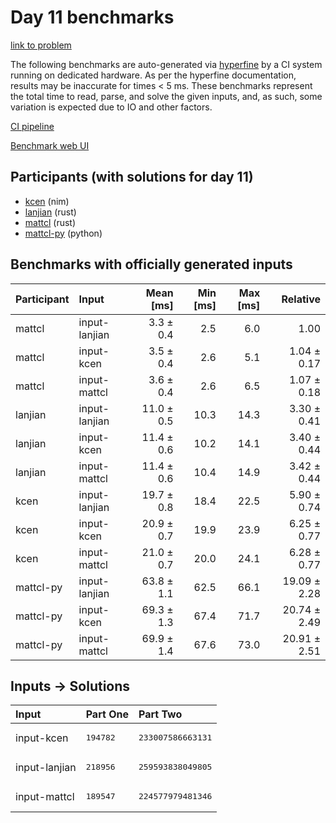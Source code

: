 # Day 11 benchmarks

[link to problem](https://adventofcode.com/2024/day/11)

The following benchmarks are auto-generated via
[hyperfine](https://github.com/sharkdp/hyperfine) by a CI system running on
dedicated hardware. As per the hyperfine documentation, results may be
inaccurate for times < 5 ms. These benchmarks represent the total time to read,
parse, and solve the given inputs, and, as such, some variation is expected due
to IO and other factors.

[CI pipeline](http://ci.papercode.net:8080/teams/main/pipelines/aoc2024)

[Benchmark web UI](https://aoc.ancalagon.black)


## Participants (with solutions for day 11)

- [kcen](https://github.com/kcen/aoc2024) (nim)
- [lanjian](https://github.com/lanjian/aoc-2024) (rust)
- [mattcl](https://github.com/mattcl/aoc2024) (rust)
- [mattcl-py](https://github.com/mattcl/aoc2024-py) (python)


## Benchmarks with officially generated inputs

| Participant | Input | Mean [ms] | Min [ms] | Max [ms] | Relative |
|:---|:---|---:|---:|---:|---:|
| mattcl | input-lanjian | 3.3 ± 0.4 | 2.5 | 6.0 | 1.00 |
| mattcl | input-kcen | 3.5 ± 0.4 | 2.6 | 5.1 | 1.04 ± 0.17 |
| mattcl | input-mattcl | 3.6 ± 0.4 | 2.6 | 6.5 | 1.07 ± 0.18 |
| lanjian | input-lanjian | 11.0 ± 0.5 | 10.3 | 14.3 | 3.30 ± 0.41 |
| lanjian | input-kcen | 11.4 ± 0.6 | 10.2 | 14.1 | 3.40 ± 0.44 |
| lanjian | input-mattcl | 11.4 ± 0.6 | 10.4 | 14.9 | 3.42 ± 0.44 |
| kcen | input-lanjian | 19.7 ± 0.8 | 18.4 | 22.5 | 5.90 ± 0.74 |
| kcen | input-kcen | 20.9 ± 0.7 | 19.9 | 23.9 | 6.25 ± 0.77 |
| kcen | input-mattcl | 21.0 ± 0.7 | 20.0 | 24.1 | 6.28 ± 0.77 |
| mattcl-py | input-lanjian | 63.8 ± 1.1 | 62.5 | 66.1 | 19.09 ± 2.28 |
| mattcl-py | input-kcen | 69.3 ± 1.3 | 67.4 | 71.7 | 20.74 ± 2.49 |
| mattcl-py | input-mattcl | 69.9 ± 1.4 | 67.6 | 73.0 | 20.91 ± 2.51 |


## Inputs -> Solutions

| Input | Part One | Part Two |
|:---|:---|:---|
|input-kcen|<pre>194782</pre>|<pre>233007586663131</pre>|
|input-lanjian|<pre>218956</pre>|<pre>259593838049805</pre>|
|input-mattcl|<pre>189547</pre>|<pre>224577979481346</pre>|